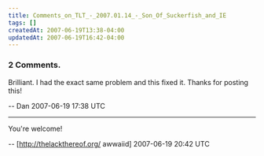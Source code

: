 ```yaml
---
title: Comments_on_TLT_-_2007.01.14_-_Son_Of_Suckerfish_and_IE
tags: []
createdAt: 2007-06-19T13:38-04:00
updatedAt: 2007-06-19T16:42-04:00
---
```


### 2 Comments.
Brilliant. I had the exact same problem and this fixed it. Thanks for posting this!

-- Dan 2007-06-19 17:38 UTC


----

You're welcome!

-- [http://thelackthereof.org/ awwaiid] 2007-06-19 20:42 UTC



